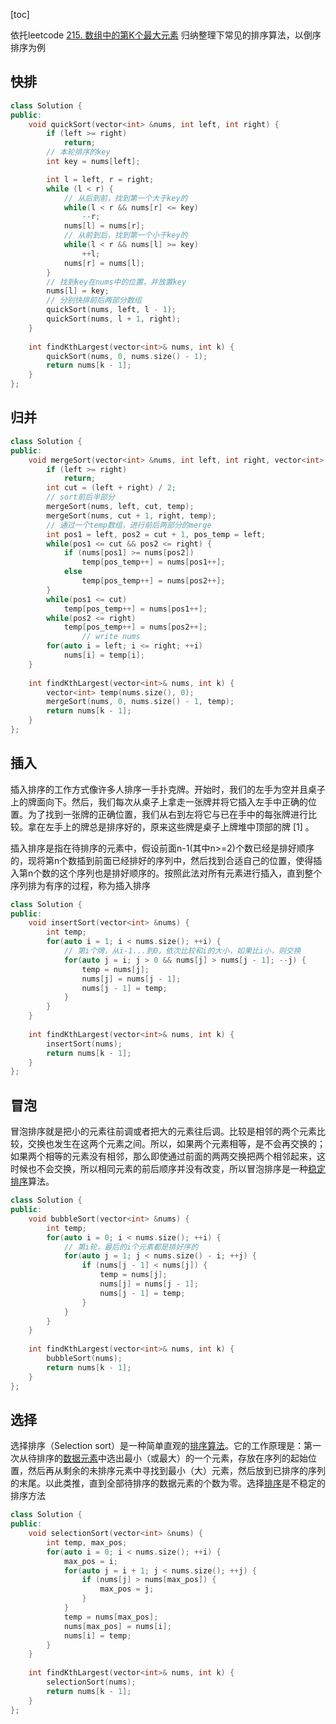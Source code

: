 

[toc]



依托leetcode  [215. 数组中的第K个最大元素](https://leetcode-cn.com/problems/kth-largest-element-in-an-array/)  归纳整理下常见的排序算法，以倒序排序为例



## 快排

```c++
class Solution {
public:
    void quickSort(vector<int> &nums, int left, int right) {
        if (left >= right)
            return;
        // 本轮排序的key
        int key = nums[left];

        int l = left, r = right;
        while (l < r) {
            // 从后到前，找到第一个大于key的
            while(l < r && nums[r] <= key)
                --r;
            nums[l] = nums[r];
            // 从前到后，找到第一个小于key的
            while(l < r && nums[l] >= key)
                ++l;
            nums[r] = nums[l];
        } 
        // 找到key在nums中的位置，并放置key
        nums[l] = key;
        // 分别快排前后两部分数组
        quickSort(nums, left, l - 1);
        quickSort(nums, l + 1, right);
    }
 
    int findKthLargest(vector<int>& nums, int k) {
        quickSort(nums, 0, nums.size() - 1);
        return nums[k - 1];
    }
};
```





## 归并

```c++
class Solution {
public:
    void mergeSort(vector<int> &nums, int left, int right, vector<int> &temp) {
        if (left >= right)
            return;
        int cut = (left + right) / 2;
        // sort前后半部分
        mergeSort(nums, left, cut, temp);
        mergeSort(nums, cut + 1, right, temp);
        // 通过一个temp数组，进行前后两部分的merge
        int pos1 = left, pos2 = cut + 1, pos_temp = left;
        while(pos1 <= cut && pos2 <= right) {
            if (nums[pos1] >= nums[pos2])
                temp[pos_temp++] = nums[pos1++];
            else 
                temp[pos_temp++] = nums[pos2++];
        }
        while(pos1 <= cut)
            temp[pos_temp++] = nums[pos1++];
        while(pos2 <= right)
            temp[pos_temp++] = nums[pos2++];
				// write nums
        for(auto i = left; i <= right; ++i)
            nums[i] = temp[i];
    }
 
    int findKthLargest(vector<int>& nums, int k) {
        vector<int> temp(nums.size(), 0);
        mergeSort(nums, 0, nums.size() - 1, temp);
        return nums[k - 1];
    }
};
```



## 插入

插入排序的工作方式像许多人排序一手扑克牌。开始时，我们的左手为空并且桌子上的牌面向下。然后，我们每次从桌子上拿走一张牌并将它插入左手中正确的位置。为了找到一张牌的正确位置，我们从右到左将它与已在手中的每张牌进行比较。拿在左手上的牌总是排序好的，原来这些牌是桌子上牌堆中顶部的牌 [1] 。

插入排序是指在待排序的元素中，假设前面n-1(其中n>=2)个数已经是排好顺序的，现将第n个数插到前面已经排好的序列中，然后找到合适自己的位置，使得插入第n个数的这个序列也是排好顺序的。按照此法对所有元素进行插入，直到整个序列排为有序的过程，称为插入排序

```c++
class Solution {
public:
    void insertSort(vector<int> &nums) {
        int temp;
        for(auto i = 1; i < nums.size(); ++i) {
            // 第i个牌，从i-1...到0，依次比较和i的大小，如果比i小，则交换
            for(auto j = i; j > 0 && nums[j] > nums[j - 1]; --j) {
                temp = nums[j];
                nums[j] = nums[j - 1];
                nums[j - 1] = temp;
            }
        }
    }
 
    int findKthLargest(vector<int>& nums, int k) {
        insertSort(nums);
        return nums[k - 1];
    }
};
```





## 冒泡

冒泡排序就是把小的元素往前调或者把大的元素往后调。比较是相邻的两个元素比较，交换也发生在这两个元素之间。所以，如果两个元素相等，是不会再交换的；如果两个相等的元素没有相邻，那么即使通过前面的两两交换把两个相邻起来，这时候也不会交换，所以相同元素的前后顺序并没有改变，所以冒泡排序是一种[稳定排序](https://baike.baidu.com/item/稳定排序/4975546)算法。

```c++
class Solution {
public:
    void bubbleSort(vector<int> &nums) {
        int temp;
        for(auto i = 0; i < nums.size(); ++i) {
            // 第i轮，最后的i个元素都是排好序的
            for(auto j = 1; j < nums.size() - i; ++j) {
                if (nums[j - 1] < nums[j]) {
                    temp = nums[j];
                    nums[j] = nums[j - 1];
                    nums[j - 1] = temp;
                }
            }
        }
    }
 
    int findKthLargest(vector<int>& nums, int k) {
        bubbleSort(nums);
        return nums[k - 1];
    }
};
```





## 选择

选择排序（Selection sort）是一种简单直观的[排序算法](https://baike.baidu.com/item/排序算法/5399605)。它的工作原理是：第一次从待排序的[数据元素](https://baike.baidu.com/item/数据元素/715313)中选出最小（或最大）的一个元素，存放在序列的起始位置，然后再从剩余的未排序元素中寻找到最小（大）元素，然后放到已排序的序列的末尾。以此类推，直到全部待排序的数据元素的个数为零。选择[排序](https://baike.baidu.com/item/排序/1066239)是不稳定的排序方法

```c++
class Solution {
public:
    void selectionSort(vector<int> &nums) {
        int temp, max_pos;
        for(auto i = 0; i < nums.size(); ++i) {
            max_pos = i;
            for(auto j = i + 1; j < nums.size(); ++j) {
                if (nums[j] > nums[max_pos]) {
                    max_pos = j;
                }
            }
            temp = nums[max_pos];
            nums[max_pos] = nums[i];
            nums[i] = temp;
        }
    }
 
    int findKthLargest(vector<int>& nums, int k) {
        selectionSort(nums);
        return nums[k - 1];
    }
};
```

